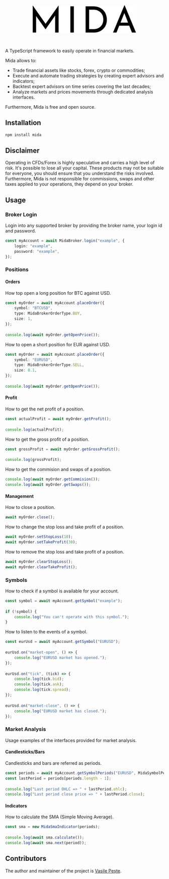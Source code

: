<p align="center"> 
    <img src="images/logo.svg" alt="Mida" width="330px">
</p>
<br>

A TypeScript framework to easily operate in financial markets.

Mida allows to:
- Trade financial assets like stocks, forex, crypto or commodities;
- Execute and automate trading strategies by creating expert advisors and indicators;
- Backtest expert advisors on time series covering the last decades;
- Analyze markets and prices movements through dedicated analysis interfaces.

Furthermore, Mida is free and open source.

## Installation
```console
npm install mida
```

## Disclaimer
Operating in CFDs/Forex is highly speculative and carries a high level of risk.
It's possible to lose all your capital. These products may not be suitable for everyone,
you should ensure that you understand the risks involved. Furthermore, Mida is not responsible for commissions,
swaps and other taxes applied to your operations, they depend on your broker.

## Usage

### Broker Login
Login into any supported broker by providing the broker name, your login id and password.
```typescript
const myAccount = await MidaBroker.login("example", {
    login: "example",
    password: "example",
});
```

### Positions

#### Orders
How top open a long position for BTC against USD.
```typescript
const myOrder = await myAccount.placeOrder({
    symbol: "BTCUSD",
    type: MidaBrokerOrderType.BUY,
    size: 1,
});

console.log(await myOrder.getOpenPrice());
```

How to open a short position for EUR against USD.
```typescript
const myOrder = await myAccount.placeOrder({
    symbol: "EURUSD",
    type: MidaBrokerOrderType.SELL,
    size: 0.1,
});

console.log(await myOrder.getOpenPrice());
```

#### Profit
How to get the net profit of a position.
```typescript
const actualProfit = await myOrder.getProfit();

console.log(actualProfit);
```

How to get the gross profit of a position.
```typescript
const grossProfit = await myOrder.getGrossProfit();

console.log(grossProfit);
```

How to get the commision and swaps of a position.
```typescript
console.log(await myOrder.getCommision());
console.log(await myOrder.getSwaps());
```

#### Management
How to close a position.
```typescript
await myOrder.close();
```

How to change the stop loss and take profit of a position.
```typescript
await myOrder.setStopLoss(10);
await myOrder.setTakeProfit(30);
```

How to remove the stop loss and take profit of a position.
```typescript
await myOrder.clearStopLoss();
await myOrder.clearTakeProfit();
```

### Symbols
How to check if a symbol is available for your account.
```typescript
const symbol = await myAccount.getSymbol("example");

if (!symbol) {
    console.log("You can't operate with this symbol.");
}
```

How to listen to the events of a symbol.
```typescript
const eurUsd = await myAccount.getSymbol("EURUSD");

eurUsd.on("market-open", () => {
    console.log("EURUSD market has opened.");
});

eurUsd.on("tick", (tick) => {
    console.log(tick.bid);
    console.log(tick.ask);
    console.log(tick.spread);
});

eurUsd.on("market-close", () => {
    console.log("EURUSD market has closed.");
});
```

### Market Analysis
Usage examples of the interfaces provided for market analysis.

#### Candlesticks/Bars
Candlesticks and bars are referred as periods.
```typescript
const periods = await myAccount.getSymbolPeriods("EURUSD", MidaSymbolPeriodTimeframeType.M30);
const lastPeriod = periods[periods.length - 1];

console.log("Last period OHLC => " + lastPeriod.ohlc);
console.log("Last period close price => " + lastPeriod.close);
```

#### Indicators
How to calculate the SMA (Simple Moving Average).
```typescript
const sma = new MidaSmaIndicator(periods);

console.log(await sma.calculate());
console.log(await sma.next(period));
```

## Contributors
The author and maintainer of the project is [Vasile Pește](https://github.com/Vasile-Peste).
